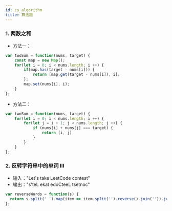 ```yaml
---
id: cs_algorithm
title: 算法题
---
```


### 1. 两数之和
- 方法一：
```js
var twoSum = function(nums, target) {
    const map = new Map();
    for(let i = 0; i < nums.length; i ++) {
        if(map.has(target - nums[i])) {
            return [map.get(target - nums[i]), i];
        };
        map.set(nums[i], i);
    }
};
``` 
- 方法二：
```js
var twoSum = function(nums, target) {
    for(let i = 0; i < nums.length; i ++) {
        for(let j = i + 1; j < nums.length; j ++) {
            if (nums[i] + nums[j] === target) {
                return [i, j]
            }
        }
    }
};
```

### 2. 反转字符串中的单词 III
- 输入："Let's take LeetCode contest"
- 输出："s'teL ekat edoCteeL tsetnoc"

```js
var reverseWords = function(s) {
  return s.split(' ').map(item => item.split('').reverse().join('')).join(' ')
};
```